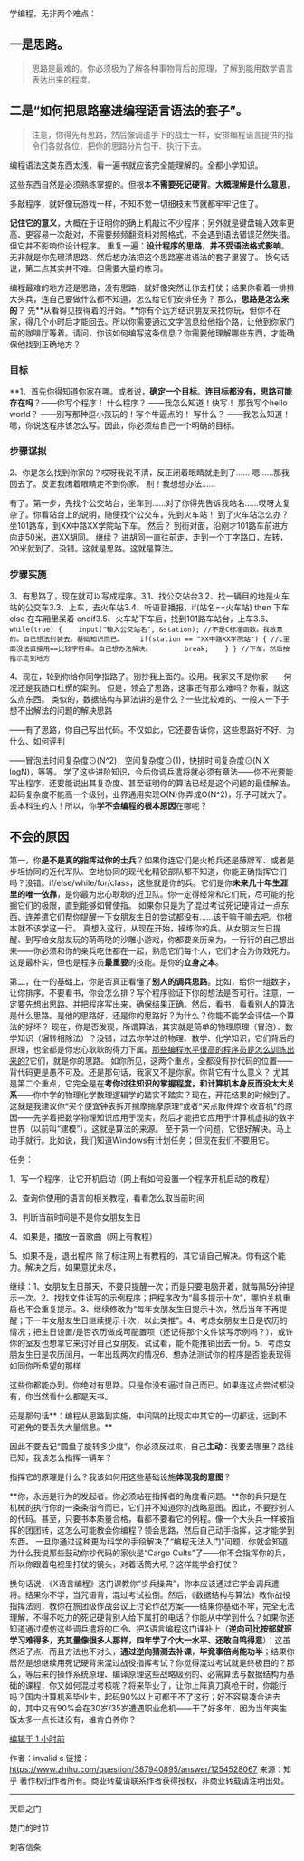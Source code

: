 学编程，无非两个难点：

## 一是**思路**。

> 思路是最难的。你必须极为了解各种事物背后的原理，了解到能用数学语言表达出来的程度。

## 二是“**如何把思路塞进编程语言语法的套子**”。

> 注意，你得先有思路，然后像调遣手下的战士一样，安排编程语言提供的指令们各就各位，把你的思路分片包干、执行下去。



编程语法这类东西太浅，看一遍书就应该完全能理解的。全都小学知识。 



这些东西自然是必须熟练掌握的。但根本**不需要死记硬背**。**大概理解是什么意思**，

多敲程序，就好像玩游戏一样，不知不觉一切细枝末节就都牢牢记住了。

**记住它的意义**，大概在于证明你的确上机敲过不少程序；另外就是键盘输入效率更高、更容易一次敲对，不需要频频翻资料对照格式，不会遇到语法错误茫然失措。但它并不影响你设计程序。
重复一遍：**设计程序的思路，并不受语法格式影响**。无非就是你先理清思路、然后想办法把这个思路塞进语法的套子里罢了。
换句话说，第二点其实并不难。但需要大量的练习。

编程最难的地方还是思路，没有思路，就好像突然让你去打仗；结果你看着一排排大头兵，连自己要做什么都不知道，怎么给它们安排任务？
那么，**思路是怎么来的**？
先**从看得见摸得着的开始。**你有个远方结识朋友来找你玩，但你不在家，得几个小时后才能回去。所以你需要通过文字信息给他指个路，让他到你家门前的咖啡厅等着。请问，你该如何编写这条信息？你需要他理解哪些东西，才能确保他找到正确地方？

### 目标

**1、首先你得知道你家在哪。或者说，**确定一个目标**。**连目标都没有，思路可能存在吗**？——你写个程序！
什么程序？
——我怎么知道！快写！
那我写个hello world？
——别写那种逗小孩玩的！写个牛逼点的！
写什么？
——我怎么知道！嗯，你说这程序该怎么写。因此，你必须给自己一个明确的目标。

### 步骤谋拟

2、你是怎么找到你家的？哎呀我说不清，反正闭着眼睛就走到了……
嗯……那我回去了。反正我闭着眼睛走不到你家。
别！我想想办法……

有了。第一步，先找个公交站台，坐车到……对了你得先告诉我站名……哎呀太复杂了。你看站台上的说明，随便找个公交车，先到火车站！
到了火车站怎么办？
坐101路车，到XX中路XX学院站下车。
然后？
到街对面，沿刚才101路车前进方向走50米，进XX胡同。
继续？
进胡同一直往前走，走到一个丁字路口，左转，20米就到了。没错。这就是思路。这就是算法。

### 步骤实施

3、有思路了，现在就可以写成程序。3.1、找公交站台3.2、找一辆目的地是火车站的公交车3.3、上车，去火车站3.4、听语音播报，if(站名==火车站) then 下车 else 在车厢里呆着 endif3.5、火车站下车后，找到101路车站台，上车3.6、`while(true) {    input("输入公交站名", &station); //不是C标准函数。我故意的。自己想法封装去。基础知识而已。    if(station == "XX中路XX学院站") { //c里面没法直接用==比较字符串。自己想办法解决。        break;    } } //下车，然后按指示走到地方`



4、现在，轮到你给你同学指路了。别抄我上面的。没用。我家又不是你家——何况还是我随口杜撰的案例。
但是，领会了思路，这事还有那么难吗？你看，就这么点东西。
类似的，数据结构与算法讲的是什么？一些比较难的、一般人一下子想不出解法的问题的解决思路

——有了思路，你自己写出代码。不仅如此，它还要告诉你，这些思路好不好、为什么、如何评判

——冒泡法时间复杂度⊙(N^2)，空间复杂度⊙(1)，快排时间复杂度⊙(N X logN)，等等。
学了这些进阶知识，今后你调兵遣将就必须有章法——你不光要能写出程序，还要能说出其复杂度、甚至证明你的算法已经是这个问题的最佳解法。起码复杂度不能高一个级别，业界通用实现O(N)你弄成O(N^2)，乐子可就大了。丢本科生的人！所以，你**学不会编程的根本原因**在哪呢？

## 不会的原因

第一，你**是不是真的指挥过你的士兵**？如果你连它们是火枪兵还是藤牌军、或者是步坦协同的近代军队、空地协同的现代化精锐部队都不知道，你能正确指挥它们吗？没错。if/else/while/for/class，这些就是你的兵。它们是你**未来几十年生涯里的唯一依靠**，是你最为忠心耿耿的近卫队。你一定得经常和它们玩，尽可能的挖掘它们的极限，直到能够如臂使指。
如果你只是为了混过考试死记硬背过一点东西、连差遣它们帮你提醒一下女朋友生日的尝试都没有……该干嘛干嘛去吧。你根本就不该学这一行。
真想入这行，从现在开始，操练你的兵。从女朋友生日提醒、到写给女朋友玩的萌萌哒的沙雕小游戏，你都要亲历亲为，一行行的自己想出来——你必须和你的亲兵吃住都在一起，熟悉它们每个人，它们才会为你效死力。这是最朴实，但也是程序员**最重要**的技能。是你的**立身之本**。

第二，在一的基础上，你是否真正看懂了**别人的调兵思路**。比如，给你一组数字，让你排序。不要看书，你会怎么排？写个程序验证下你的想法是否可行。注意，一定要先想出思路、并把程序写出来，确保结果正确。然后，看书，看看别人的算法是什么思路。是他的思路好，还是你的思路好？为什么？你能不能学会评估一个算法的好坏？
现在，你是否发现，所谓算法，其实就是简单的物理原理（冒泡）、数学知识（辗转相除法）？没错，过去你学过的物理、数学、化学知识，它们背后的原理，也全都是你忠心耿耿的得力下属。[那些编程水平很高的程序员是怎么训练出来的?](https://www.zhihu.com/question/351504112/answer/875512497)它们，就是你的思路。
如你所见，这两个重点，全都没有抄代码的位置——背代码更是愚不可及。还是那句话，我家又不是你家。你背它有什么意义？
尤其是第二个重点，它完全是在**考你过往知识的掌握程度，和计算机本身反而没太大关系**——你中学的物理化学数理逻辑学的踏实不踏实？现在，开花结果的时候到了。这就是我建议你“买个便宜钟表拆开揣摩揣摩原理”或者“买点散件焊个收音机”的原因——先学着把数学物理知识应用于现实，然后才能把它应用于计算机虚拟的数字世界（以前叫“建模”）。这就是算法的来源。
至于第一个问题，它很好解决。马上动手就行。比如说，我们知道Windows有计划任务；但现在我们不要用它。

任务：

1、写一个程序，让它开机启动（网上有如何设置一个程序开机启动的教程）

2、查询你使用的语言的相关教程，看看怎么取当前时间

3、判断当前时间是不是你女朋友生日

4、如果是，播放一首歌曲（网上有教程）

5、如果不是，退出程序
除了标注网上有教程的，其它请自己解决。你有这个能力。解决之后，如果意犹未尽，

继续：1、女朋友生日那天，不要只提醒一次；而是只要电脑开着，就每隔5分钟提示一次。2、找找文件读写的示例程序；把程序改为“最多提示十次”，哪怕关机重启也不会重复提示。3、继续修改为“每年女朋友生日提示十次，然后当年不再提醒；下一年女朋友生日继续提示十次，以此类推”。4、考虑女朋友生日是农历的情况；把生日设置/是否农历做成可配置项（还记得那个文件读写示例吗？），或许你的室友也想拿它来讨好自己女朋友。试试看，能不能推销出去一份。5、考虑女朋友生日是农历闰月，一年出现两次的情况6、想办法测试你的程序是否能表现得如同你所希望的那样

这些你都能办到。你绝对有思路。只是你没有逼过自己而已。如果连这点尝试都没有，你当然看什么都是天书。

还是那句话**：编程从思路到实施，中间隔的比现实中其它的一切都远，远到不可避免的要丢失大量信息。**

因此不要去记“圆盘子旋转多少度”，你必须反过来，自己**主动**：我要去哪里？路线已知，我该怎么指挥一辆车？

指挥它的原理是什么？我该如何用这些基础设施**体现我的意图**？

**你，永远是行为的发起者。你必须站在指挥者的角度看问题。**你的兵只是在机械的执行你的一条条指令而已，它们并不知道你的战略意图。因此，不要抄别人的代码。甚至，只要书本质量合格，看都不要看它的例程。像一个大头兵一样被指挥的团团转，这怎么可能教会你编程？领会思路，然后自己动手指挥，这才能学到东西。
一旦你通过这种更为科学的手段解决了“编程无法入门”问题，你就会知道为什么我说那些鼓动你抄代码的家伙是“Cargo Cults”了——你不会指挥你的兵，所以你跟着电视里打仗的镜头，对着话筒大吼？这样能学会打仗？

换句话说，《X语言编程》这门课教你“步兵操典”，你本应该通过它学会调兵遣将。结果你不学，当咒语背，混过考试拉倒。然后，《数据结构与算法》教你战役指挥法则，教你在旅团级作战会议上讨论作战方案——结果你基础不牢，完全无法理解，不得不吃力的死记硬背别人给下属打的电话？你能从中学到什么？如果你还知道通过模仿这些调兵遣将的口令、把X语言编程这门课补上（**逆向可比按部就班学习难得多，充其量像很多人那样，四年学了个大一水平、还敢自鸣得意**）；这虽然迟了点、而且方法也不对头，**通过逆向猜测去补课**，**毕竟事倍尚能功半**；结果你居然是想继续用死记硬背来混过战役指挥考试？你觉得混过考试就是终极目的？那么，等后来的操作系统原理、编译原理这些战略级别的、必需算法与数据结构为基础的课程，你又如何混过考核呢？将来毕业了，让你上阵真刀真枪干时，你能行吗？国内计算机系毕业生，起码90%以上可都干不了这行；好不容易凑合进去的，其中又有90%会在30岁/35岁遭遇职业危机——干了好多年，因为当年夹生饭太多一点长进没有，谁肯白养你？

[编辑于 1 小时前](http://www.zhihu.com/question/387940895/answer/1254528067)

作者：invalid s
链接：https://www.zhihu.com/question/387940895/answer/1254528067
来源：知乎
著作权归作者所有。商业转载请联系作者获得授权，非商业转载请注明出处。















































---





天启之门

楚门的时节

刺客信条

